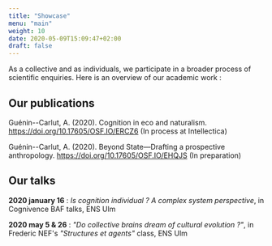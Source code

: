 ```yaml
---
title: "Showcase"
menu: "main"
weight: 10
date: 2020-05-09T15:09:47+02:00
draft: false
---
```


As a collective and as individuals, we participate in a broader process of scientific enquiries. Here is an overview of our academic work :


## Our publications

Guénin--Carlut, A. (2020). Cognition in eco and naturalism. <https://doi.org/10.17605/OSF.IO/ERCZ6> (In process at Intellectica)

Guénin--Carlut, A. (2020). Beyond State—Drafting a prospective anthropology. <https://doi.org/10.17605/OSF.IO/EHQJS> (In preparation)


## Our talks

**2020 january 16** : *Is cognition individual ? A complex system perspective*, in Cognivence BAF talks, ENS Ulm

**2020 may 5 & 26** : *"Do collective brains dream of cultural evolution ?"*, in Frederic NEF's *"Structures et agents"* class, ENS Ulm
